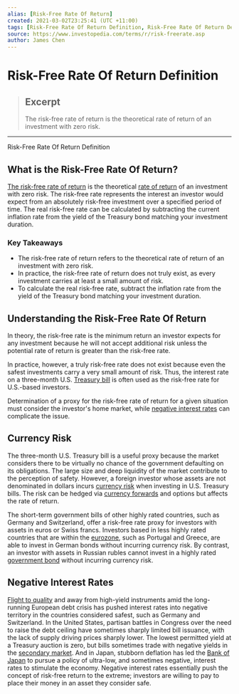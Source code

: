 ```yaml
---
alias: [Risk-Free Rate Of Return]
created: 2021-03-02T23:25:41 (UTC +11:00)
tags: [Risk-Free Rate Of Return Definition, Risk-Free Rate Of Return Definition]
source: https://www.investopedia.com/terms/r/risk-freerate.asp
author: James Chen
---
```


# Risk-Free Rate Of Return Definition

> ## Excerpt
> The risk-free rate of return is the theoretical rate of return of an investment with zero risk.

---

Risk-Free Rate Of Return Definition
## What is the Risk-Free Rate Of Return?

[The risk-free rate of return](https://www.investopedia.com/articles/financial-theory/08/risk-free-rate-return.asp) is the theoretical [rate of return](https://www.investopedia.com/terms/r/rateofreturn.asp) of an investment with zero risk. The risk-free rate represents the interest an investor would expect from an absolutely risk-free investment over a specified period of time. The real risk-free rate can be calculated by subtracting the current inflation rate from the yield of the Treasury bond matching your investment duration.

### Key Takeaways

-   The risk-free rate of return refers to the theoretical rate of return of an investment with zero risk.
-   In practice, the risk-free rate of return does not truly exist, as every investment carries at least a small amount of risk.
-   To calculate the real risk-free rate, subtract the inflation rate from the yield of the Treasury bond matching your investment duration.

## Understanding the Risk-Free Rate Of Return

In theory, the risk-free rate is the minimum return an investor expects for any investment because he will not accept additional risk unless the potential rate of return is greater than the risk-free rate.

In practice, however, a truly risk-free rate does not exist because even the safest investments carry a very small amount of risk. Thus, the interest rate on a three-month U.S. [Treasury bill](https://www.investopedia.com/terms/t/treasurybill.asp) is often used as the risk-free rate for U.S.-based investors.

Determination of a proxy for the risk-free rate of return for a given situation must consider the investor's home market, while [negative interest rates](https://www.investopedia.com/terms/n/negative-interest-rate.asp) can complicate the issue.

## Currency Risk

The three-month U.S. Treasury bill is a useful proxy because the market considers there to be virtually no chance of the government defaulting on its obligations. The large size and deep liquidity of the market contribute to the perception of safety. However, a foreign investor whose assets are not denominated in dollars incurs [currency risk](https://www.investopedia.com/terms/c/currencyrisk.asp) when investing in U.S. Treasury bills. The risk can be hedged via [currency forwards](https://www.investopedia.com/terms/c/currencyforward.asp) and options but affects the rate of return.

The short-term government bills of other highly rated countries, such as Germany and Switzerland, offer a risk-free rate proxy for investors with assets in euros or Swiss francs. Investors based in less highly rated countries that are within the [eurozone](https://www.investopedia.com/terms/e/eurozone.asp), such as Portugal and Greece, are able to invest in German bonds without incurring currency risk. By contrast, an investor with assets in Russian rubles cannot invest in a highly rated [government bond](https://www.investopedia.com/terms/g/government-bond.asp) without incurring currency risk.

## Negative Interest Rates

[Flight to quality](https://www.investopedia.com/terms/f/flighttoquality.asp) and away from high-yield instruments amid the long-running European debt crisis has pushed interest rates into negative territory in the countries considered safest, such as Germany and Switzerland. In the United States, partisan battles in Congress over the need to raise the debt ceiling have sometimes sharply limited bill issuance, with the lack of supply driving prices sharply lower. The lowest permitted yield at a Treasury auction is zero, but bills sometimes trade with negative yields in the [secondary market](https://www.investopedia.com/terms/s/secondarymarket.asp). And in Japan, stubborn deflation has led the [Bank of Japan](https://www.investopedia.com/terms/b/bankofjapan.asp) to pursue a policy of ultra-low, and sometimes negative, interest rates to stimulate the economy. Negative interest rates essentially push the concept of risk-free return to the extreme; investors are willing to pay to place their money in an asset they consider safe.
